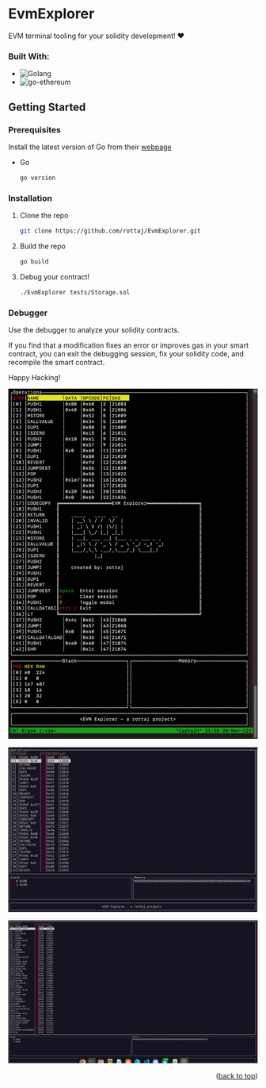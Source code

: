 # EvmExplorer

EVM terminal tooling for your solidity development! :heart:

### Built With:

* ![Golang](https://img.shields.io/badge/go-%2300ADD8.svg?style=for-the-badge&logo=go&logoColor=white)
* ![go-ethereum](https://img.shields.io/badge/Ethereum-3C3C3D?style=for-the-badge&logo=Ethereum&logoColor=white)


<!-- GETTING STARTED -->
## Getting Started

### Prerequisites
Install the latest version of Go from their [webpage](https://go.dev/doc/install)
* Go
  ```sh
  go version
  ```

### Installation
1. Clone the repo
   ```sh
   git clone https://github.com/rottaj/EvmExplorer.git
   ```
2. Build the repo
   ```sh
   go build
   ```
3. Debug your contract! 
   ```sh
   ./EvmExplorer tests/Storage.sol 
   ```

### Debugger
Use the debugger to analyze your solidity contracts.

If you find that a modification fixes an error or improves gas in your smart contract, you can exit the debugging session, fix your solidity code, and recompile the smart contract. 

Happy Hacking!

![alt text](https://github.com/rottaj/EvmExplorer/blob/main/media/preview_3.png)

![alt text](https://github.com/rottaj/EvmExplorer/blob/main/media/preview_2.png)

![alt text](https://github.com/rottaj/EvmExplorer/blob/main/media/preview_1.png)

<p align="right">(<a href="#readme-top">back to top</a>)</p>
